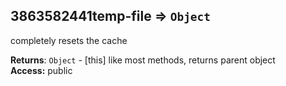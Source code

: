 <a name="module_3863582441temp-file"></a>
## 3863582441temp-file ⇒ <code>Object</code>
completely resets the cache

**Returns**: <code>Object</code> - [this] like most methods, returns parent object  
**Access:** public  
